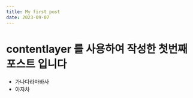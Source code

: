 ```yaml
---
title: My first post
date: 2023-09-07
---
```


# contentlayer 를 사용하여 작성한 첫번째 포스트 입니다

- 가나다라마바사
- 아자차

